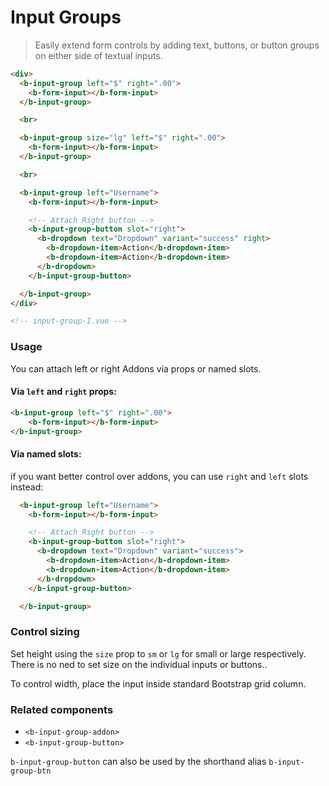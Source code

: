 # Input Groups
> Easily extend form controls by adding text, buttons, or button groups on either side of textual inputs.

```html
<div>
  <b-input-group left="$" right=".00">
    <b-form-input></b-form-input>
  </b-input-group>

  <br>

  <b-input-group size="lg" left="$" right=".00">
    <b-form-input></b-form-input>
  </b-input-group>

  <br>

  <b-input-group left="Username">
    <b-form-input></b-form-input>

    <!-- Attach Right button -->
    <b-input-group-button slot="right">
      <b-dropdown text="Dropdown" variant="success" right>
        <b-dropdown-item>Action</b-dropdown-item>
        <b-dropdown-item>Action</b-dropdown-item>
      </b-dropdown>
    </b-input-group-button>

  </b-input-group>
</div>

<!-- input-group-1.vue -->
```

### Usage
You can attach left or right Addons via props or named slots.

#### Via `left` and `right` props:

```html
<b-input-group left="$" right=".00">
    <b-form-input></b-form-input>
</b-input-group>
```

#### Via named slots:
if you want better control over addons, you can use `right` and `left` slots instead:

```html
  <b-input-group left="Username">
    <b-form-input></b-form-input>

    <!-- Attach Right button -->
    <b-input-group-button slot="right">
      <b-dropdown text="Dropdown" variant="success">
        <b-dropdown-item>Action</b-dropdown-item>
        <b-dropdown-item>Action</b-dropdown-item>
      </b-dropdown>
    </b-input-group-button>

  </b-input-group>
```

### Control sizing
Set height using the `size` prop to `sm` or `lg` for small or large respectively. There 
is no ned to set size on the individual inputs or buttons..

To control width, place the input inside standard Bootstrap grid column.

### Related components
- `<b-input-group-addon>`
- `<b-input-group-button>`

`b-input-group-button` can also be used by the shorthand alias `b-input-group-btn`
